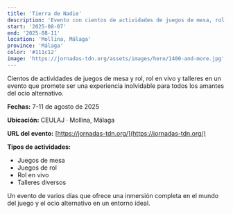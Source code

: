 ```yaml
---
title: 'Tierra de Nadie'
description: 'Evento con cientos de actividades de juegos de mesa, rol, rol en vivo y talleres en CEULAJ, Mollina.'
start: '2025-08-07'
end: '2025-08-11'
location: 'Mollina, Málaga'
province: 'Málaga'
color: '#111c12'
image: 'https://jornadas-tdn.org/assets/images/hero/1400-and-more.jpg'
---
```


Cientos de actividades de juegos de mesa y rol, rol en vivo y talleres en un evento que promete ser una experiencia inolvidable para todos los amantes del ocio alternativo.

**Fechas:** 7-11 de agosto de 2025

**Ubicación:** CEULAJ · Mollina, Málaga

**URL del evento:** [https://jornadas-tdn.org/](https://jornadas-tdn.org/)

**Tipos de actividades:**
- Juegos de mesa
- Juegos de rol
- Rol en vivo
- Talleres diversos

Un evento de varios días que ofrece una inmersión completa en el mundo del juego y el ocio alternativo en un entorno ideal.
